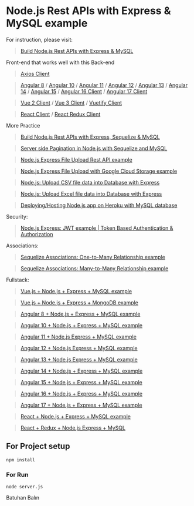 # Node.js Rest APIs with Express & MySQL example

For instruction, please visit:
> [Build Node.js Rest APIs with Express & MySQL](https://www.bezkoder.com/node-js-rest-api-express-mysql/)

Front-end that works well with this Back-end
> [Axios Client](https://www.bezkoder.com/axios-request/)

> [Angular 8](https://www.bezkoder.com/angular-crud-app/) / [Angular 10](https://www.bezkoder.com/angular-10-crud-app/) / [Angular 11](https://www.bezkoder.com/angular-11-crud-app/) / [Angular 12](https://www.bezkoder.com/angular-12-crud-app/) / [Angular 13](https://www.bezkoder.com/angular-13-crud-example/) / [Angular 14](https://www.bezkoder.com/angular-14-crud-example/) / [Angular 15](https://www.bezkoder.com/angular-15-crud-example/) / [Angular 16 Client](https://www.bezkoder.com/angular-16-crud-example/) / [Angular 17 Client](https://www.bezkoder.com/angular-17-crud-example/)

> [Vue 2 Client](https://www.bezkoder.com/vue-js-crud-app/) / [Vue 3 Client](https://www.bezkoder.com/vue-3-crud/) / [Vuetify Client](https://www.bezkoder.com/vuetify-data-table-example/)

> [React Client](https://www.bezkoder.com/react-crud-web-api/) / [React Redux Client](https://www.bezkoder.com/react-redux-crud-example/)

More Practice
> [Build Node.js Rest APIs with Express, Sequelize & MySQL](https://www.bezkoder.com/node-js-express-sequelize-mysql/)

> [Server side Pagination in Node.js with Sequelize and MySQL](https://www.bezkoder.com/node-js-sequelize-pagination-mysql/)

> [Node.js Express File Upload Rest API example](https://www.bezkoder.com/node-js-express-file-upload/)

> [Node.js Express File Upload with Google Cloud Storage example](https://www.bezkoder.com/google-cloud-storage-nodejs-upload-file/)

> [Node.js: Upload CSV file data into Database with Express](https://www.bezkoder.com/node-js-upload-csv-file-database/)

> [Node.js: Upload Excel file data into Database with Express](https://www.bezkoder.com/node-js-upload-excel-file-database/)

> [Deploying/Hosting Node.js app on Heroku with MySQL database](https://www.bezkoder.com/deploy-node-js-app-heroku-cleardb-mysql/)

Security:
> [Node.js Express: JWT example | Token Based Authentication & Authorization](https://www.bezkoder.com/node-js-jwt-authentication-mysql/)

Associations:
> [Sequelize Associations: One-to-Many Relationship example](https://www.bezkoder.com/sequelize-associate-one-to-many/)

> [Sequelize Associations: Many-to-Many Relationship example](https://www.bezkoder.com/sequelize-associate-many-to-many/)

Fullstack:
> [Vue.js + Node.js + Express + MySQL example](https://www.bezkoder.com/vue-js-node-js-express-mysql-crud-example/)

> [Vue.js + Node.js + Express + MongoDB example](https://www.bezkoder.com/vue-node-express-mongodb-mevn-crud/)

> [Angular 8 + Node.js + Express + MySQL example](https://www.bezkoder.com/angular-node-express-mysql/)

> [Angular 10 + Node.js + Express + MySQL example](https://www.bezkoder.com/angular-10-node-js-express-mysql/)

> [Angular 11 + Node.js Express + MySQL example](https://www.bezkoder.com/angular-11-node-js-express-mysql/)

> [Angular 12 + Node.js Express + MySQL example](https://www.bezkoder.com/angular-12-node-js-express-mysql/)

> [Angular 13 + Node.js Express + MySQL example](https://www.bezkoder.com/angular-13-node-js-express-mysql/)

> [Angular 14 + Node.js + Express + MySQL example](https://www.bezkoder.com/angular-14-node-js-express-mysql/)

> [Angular 15 + Node.js + Express + MySQL example](https://www.bezkoder.com/angular-15-node-js-express-mysql/)

> [Angular 16 + Node.js + Express + MySQL example](https://www.bezkoder.com/angular-16-node-js-express-mysql/)

> [Angular 17 + Node.js + Express + MySQL example](https://www.bezkoder.com/angular-17-node-js-express-mysql/)

> [React + Node.js + Express + MySQL example](https://www.bezkoder.com/react-node-express-mysql/)

> [React + Redux + Node.js Express + MySQL](https://www.bezkoder.com/react-redux-mysql-crud/)

## For Project setup
```
npm install
```

### For Run
```
node server.js
```
Batuhan Balın